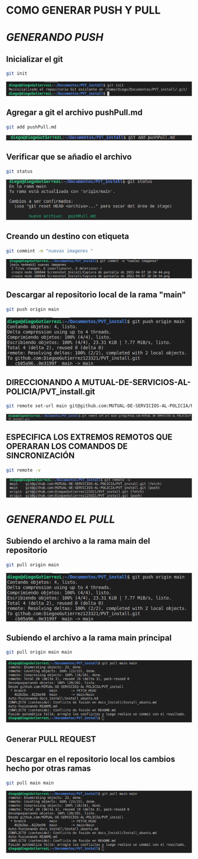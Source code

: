 # COMO GENERAR PUSH Y PULL
  
# _GENERANDO PUSH_

## Inicializar el git
```sh
git init
 ```
 ![](https://github.com/DiegooGutierrez123321/PVT_install/blob/main/Screenshot_Install/Captura%20de%20pantalla%20de%202021-04-07%2010-13-07.png?raw=true)
## Agregar a git el archivo pushPull.md
```sh 
git add pushPull.md
```
![](https://github.com/DiegooGutierrez123321/PVT_install/blob/main/Screenshot_Install/Captura%20de%20pantalla%20de%202021-04-07%2010-34-54.png?raw=true)
## Verificar que se añadio el archivo
```sh
git status
``` 
![](https://github.com/DiegooGutierrez123321/PVT_install/blob/main/Screenshot_Install/Captura%20de%20pantalla%20de%202021-04-07%2010-34-44.png?raw=true)
## Creando un destino con etiqueta
```sh
git commint -m "nuevas imagenes "
```
![](https://github.com/DiegooGutierrez123321/PVT_install/blob/main/Screenshot_Install/Captura%20de%20pantalla%20de%202021-04-07%2010-40-21.png?raw=true)
## Descargar al repositorio local de la rama "main" 
```sh
git push origin main
```
![](https://github.com/DiegooGutierrez123321/PVT_install/blob/main/Screenshot_Install/Captura%20de%20pantalla%20de%202021-04-07%2010-56-41.png?raw=true)
   
## DIRECCIONANDO A MUTUAL-DE-SERVICIOS-AL-POLICIA/PVT_install.git
```sh
git remote set-url main git@github.com:MUTUAL-DE-SERVICIOS-AL-POLICIA/PVT_install.git
```
![](https://github.com/DiegooGutierrez123321/PVT_install/blob/main/Screenshot_Install/Captura%20de%20pantalla%20de%202021-04-07%2011-04-52.png?raw=true)

## ESPECIFICA LOS EXTREMOS REMOTOS QUE OPERARAN LOS COMANDOS DE SINCRONIZACIÓN
```sh
git remote -v
```
![](https://github.com/DiegooGutierrez123321/PVT_install/blob/main/Screenshot_Install/Captura%20de%20pantalla%20de%202021-04-07%2011-05-02.png?raw=true)

# _GENERANDO EL PULL_
## Subiendo el archivo a la rama main del repositorio
```sh
git pull origin main
``` 
![](https://github.com/DiegooGutierrez123321/PVT_install/blob/main/Screenshot_Install/Captura%20de%20pantalla%20de%202021-04-07%2010-56-41.png?raw=true)
## Subiendo el archivo a la rama main principal
```sh
git pull origin main main
``` 
![](https://github.com/DiegooGutierrez123321/PVT_install/blob/main/Screenshot_Install/Captura%20de%20pantalla%20de%202021-04-07%2010-06-47.png?raw=true)

## Generar PULL REQUEST

## Descargar en el repositorio local los cambios hecho por otras ramas
```sh
git pull main main
``` 
![](https://github.com/DiegooGutierrez123321/PVT_install/blob/main/Screenshot_Install/Captura%20de%20pantalla%20de%202021-04-07%2010-06-47.png?raw=true)
